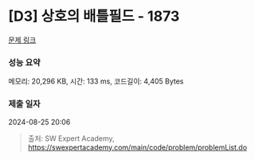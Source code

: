 # [D3] 상호의 배틀필드 - 1873 

[문제 링크](https://swexpertacademy.com/main/code/problem/problemDetail.do?contestProbId=AV5LyE7KD2ADFAXc) 

### 성능 요약

메모리: 20,296 KB, 시간: 133 ms, 코드길이: 4,405 Bytes

### 제출 일자

2024-08-25 20:06



> 출처: SW Expert Academy, https://swexpertacademy.com/main/code/problem/problemList.do